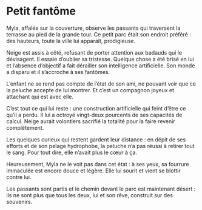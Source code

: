 # Petit fantôme

Myla, affalée sur la couverture, observe les passants qui traversent la terrasse au pied de la grande tour. Ce petit parc était son endroit préféré : des hauteurs, toute la ville lui apparaît, prodigieuse.

Neige est assis à côté, refusant de porter attention aux badauds qui le dévisagent. Il essaie d’oublier sa tristesse. Quelque chose a été brisé en lui et l’absence d’objectif a fait dérailler son intelligence artificielle. Son monde a disparu et il s’accroche à ses fantômes.

L’enfant ne se rend pas compte de l’état de son ami, ne pouvant voir que ce la peluche accepte de lui montrer. Et c’est un compagnon joyeux et attachant qui est avec elle.

C’est tout ce qui lui reste : une construction artificielle qui feint d’être ce qu’il a perdu. Il lui a octroyé vingt-deux pourcents de ses capacités de calcul. Neige aurait volontiers sacrifié la totalité pour la faire revenir complètement.

Les quelques curieux qui restent gardent leur distance : en dépit de ses efforts et de son pelage hydrophobe, la peluche n’a pas réussi à retirer tout le sang. Pour tout dire, elle n’avait plus le cœur à ça.

Heureusement, Myla ne le voit pas dans cet état : à ses yeux, sa fourrure immaculée est encore douce et légère. Elle lui sourit et vient se blottir contre lui.

Les passants sont partis et le chemin devant le parc est maintenant désert : ils ne sont plus que tous les deux, lui et son rêve, construit sur des souvenirs.
